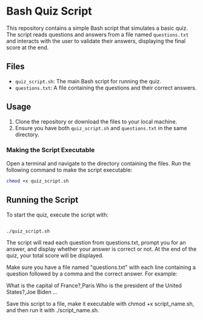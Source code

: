 # Bash Quiz Script

This repository contains a simple Bash script that simulates a basic quiz. The script reads questions and answers from a file named `questions.txt` and interacts with the user to validate their answers, displaying the final score at the end.

## Files

- `quiz_script.sh`: The main Bash script for running the quiz.
- `questions.txt`: A file containing the questions and their correct answers.

## Usage

1. Clone the repository or download the files to your local machine.
2. Ensure you have both `quiz_script.sh` and `questions.txt` in the same directory.

### Making the Script Executable

Open a terminal and navigate to the directory containing the files. Run the following command to make the script executable:

```bash
chmod +x quiz_script.sh
```
## Running the Script
To start the quiz, execute the script with:

``` bash

./quiz_script.sh
```
The script will read each question from questions.txt, prompt you for an answer, and display whether your answer is correct or not. 
At the end of the quiz, your total score will be displayed.

Make sure you have a file named "questions.txt" with each line containing a question followed by a comma and the correct answer. For example:


What is the capital of France?,Paris
Who is the president of the United States?,Joe Biden
...


Save this script to a file, make it executable with chmod +x script_name.sh, and then run it with ./script_name.sh.


